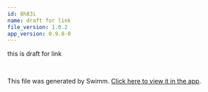 ```yaml
---
id: 8h83i
name: draft for link
file_version: 1.0.2
app_version: 0.9.8-0
---
```


this is draft for link

<br/>

This file was generated by Swimm. [Click here to view it in the app](http://localhost:5000/repos/Z2l0aHViJTNBJTNBdDElM0ElM0FlcmFuLXN3aW1t/docs/8h83i).